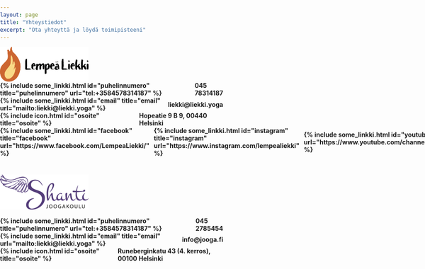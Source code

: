 ```yaml
---
layout: page
title: "Yhteystiedot"
excerpt: "Ota yhteyttä ja löydä toimipisteeni"
---
```


<div><img src="/assets/logos/logo_ja_nimi.svg" style="width:200px; height:79px; display: flex; align-items: center"/></div>
<div style="font-weight: bold; display: flex; align-items: center">{% include some_linkki.html id="puhelinnumero" title="puhelinnumero" url="tel:+3584578314187" %}<span style="padding-left: 5px"> 045 78314187 </span></div>

<div style="font-weight: bold; display: flex; align-items: center">{% include some_linkki.html id="email" title="email" url="mailto:liekki@liekki.yoga" %}<span style="padding-left: 5px"> liekki@liekki.yoga </span></div>
<div style="font-weight: bold; display: flex; align-items: center">{% include icon.html id="osoite" title="osoite" %}<span style="padding-left: 5px"> Hopeatie 9 B 9, 00440 Helsinki </span></div>
<div style="font-weight: bold; display: flex; align-items: center">
<span>{% include some_linkki.html id="facebook" title="facebook" url="https://www.facebook.com/LempeaLiekki/" %}</span><span style="padding-left: 10px">{% include some_linkki.html id="instagram" title="instagram" url="https://www.instagram.com/lempealiekki" %}</span><span style="padding-left: 10px">{% include some_linkki.html id="youtube" title="youtube" url="https://www.youtube.com/channel/UCJed5lqtBvmhCObRxmUziyg" %} </span></div>

<br />
<h3> <a href="https://www.jooga.fi" title="jooga.fi"> <img src="/assets/logos/joogashanti.png" style="width:200px; height:79px; display: flex; align-items: center"/> </a> </h3>
<div style="font-weight: bold; display: flex; align-items: center">{% include some_linkki.html id="puhelinnumero" title="puhelinnumero" url="tel:+3584578314187" %}<span style="padding-left: 5px"> 045 2785454 </span></div>
<div style="font-weight: bold; display: flex; align-items: center">{% include some_linkki.html id="email" title="email" url="mailto:liekki@liekki.yoga" %}<span style="padding-left: 5px"> info@jooga.fi </span></div>
<div style="font-weight: bold; display: flex; align-items: center">{% include icon.html id="osoite" title="osoite" %}<span style="padding-left: 5px"> Runeberginkatu 43 (4. kerros), 00100 Helsinki </span></div>


<style>
  #map {
    height: 100%;
  }
  html, body {
    height: 100%;
    margin: 0;
    padding: 0;
  }
</style>

<!--
<div id="schema"> </div>
<div id="google-reviews"></div>
-->